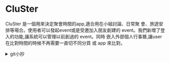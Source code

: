 # CluSter
CluSter 是一個用來決定聚會時間的app,適合用在小組討論、日常聚
會、旅遊安排等場合。使用者可以發起event或是受邀加入朋友創建的
event。我們新增了登入的功能,讓系統可以管理以前創過的 event。同時
嵌入外部個人行事曆,讓user 在比對時間的時候不再需要一直切不同分頁
或 app 來比對。

<details><summary>git小抄</summary>
## Brief
每個人在撰寫一個新的 feature 時（例如投票）
應該要以 master 為 base branch 拉出另一個 branch
名稱我們假設是 feat/voting 的 branch
當他在 feat/voting 這個 branch 寫完功能後
再 merge 回 master branch
如果遇到 conflict 就要先 resolve 再 merge 進去

### step.0
* ```git clone ...```
* ```npm install```
* ```npm start```
* ```a``` 打開虛擬機
* ```r``` 重整
### step.1
***要先開branch切到那個branch再寫code***<br>
***要先開branch切到那個branch再寫code***<br>
***要先開branch切到那個branch再寫code***
1. 根據master複製一個new branch
```git branch <new_branch> <master>```
2. 切換到你創的那個new branch
```git checkout <branch_name>```
### step.2
1. 寫你的扣
2. push到你創的branch(不要推錯)
```git add .```
```git commit -m 'description'```
```git push -u <new_branch>```
### step.3
1. 合併到master
在github上面按pull request->ok

## 如果你要在本地merge別的分支的code
### step.1
先commit自己的code
```git commit -m 'description'```
```git push -u <new_branch>```
### step.2
再切換到你想要抓的branch，並拉下來
```git checkout <target_branch_name>```
```git pull```
### step.3
切回你原本的branch，並merge
```git checkout <your_branch_name>```
```git merge <target_branch_name>```
### step.4
讀conflict message，手動解決conflict
merge完成


### 其他指令
* ```git branch -a``` 看現在有哪些branch
* ```git status``` 看現在有trace哪些file

### Notice
寫功能時記得不要改多個資料夾如果有兩個人同時改動同個資料夾會造成conflict，要手動修正會很麻煩
然後遇到奇怪問題不要隨便覆蓋之類的
</details>
